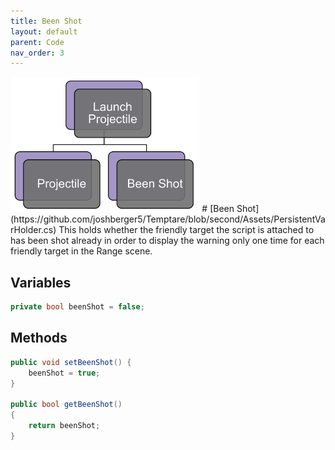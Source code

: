 ```yaml
---
title: Been Shot
layout: default
parent: Code
nav_order: 3
---
```


<img src="./LaunchProjectileHierarchy.png" width="60%">
# [Been Shot](https://github.com/joshberger5/Temptare/blob/second/Assets/PersistentVarHolder.cs)
This holds whether the friendly target the script is attached to has been shot already in order to display the warning only one time for each friendly target in the Range scene.

## Variables
```csharp
private bool beenShot = false;
```

## Methods
```csharp
public void setBeenShot() {
    beenShot = true;
}

public bool getBeenShot()
{
    return beenShot;
}
```

